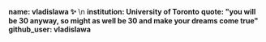 
**name: vladislawa ✨** \n
**institution: University of Toronto**
**quote: "you will be 30 anyway, so might as well be 30 and make your dreams come true"**
**github_user: vladislawa**


